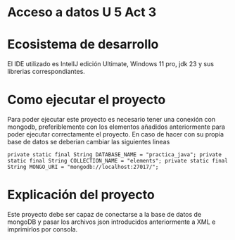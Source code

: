 # Acceso a datos U 5 Act 3

# Ecosistema de desarrollo

El IDE utilizado es IntelIJ edición Ultimate, Windows 11 pro, jdk 23 y sus librerias correspondiantes.

# Como ejecutar el proyecto

Para poder ejecutar este proyecto es necesario tener una conexión con mongodb, preferiblemente con los elementos añadidos anteriormente para poder ejecutar correctamente el proyecto. En caso de hacer con su propia base de datos se deberian cambiar las siguientes lineas

`
private static final String DATABASE_NAME = "practica_java";
private static final String COLLECTION_NAME = "elements";
private static final String MONGO_URI = "mongodb://localhost:27017/";
`

# Explicación del proyecto

Este proyecto debe ser capaz de conectarse a la base de datos de mongoDB y pasar los archivos json introducidos anteriormente a XML e imprimirlos por consola.